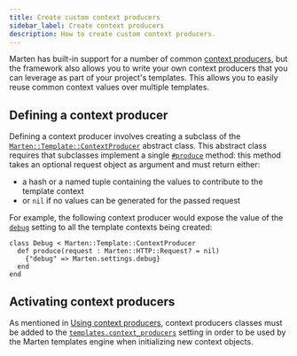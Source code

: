 ```yaml
---
title: Create custom context producers
sidebar_label: Create context producers
description: How to create custom context producers.
---
```


Marten has built-in support for a number of common [context producers](../reference/context-producers), but the framework also allows you to write your own context producers that you can leverage as part of your project's templates. This allows you to easily reuse common context values over multiple templates.

## Defining a context producer

Defining a context producer involves creating a subclass of the [`Marten::Template::ContextProducer`](pathname:///api/Marten/Template/ContextProducer.html) abstract class. This abstract class requires that subclasses implement a single [`#produce`](pathname:///api/Marten/Template/ContextProducer.html#produce(request%3AHTTP%3A%3ARequest%3F%3Dnil)-instance-method) method: this method takes an optional request object as argument and must return either:

* a hash or a named tuple containing the values to contribute to the template context
* or `nil` if no values can be generated for the passed request

For example, the following context producer would expose the value of the [`debug`](../../development/reference/settings#debug) setting to all the template contexts being created:

```crystal
class Debug < Marten::Template::ContextProducer
  def produce(request : Marten::HTTP::Request? = nil)
    {"debug" => Marten.settings.debug}
  end
end
```

## Activating context producers

As mentioned in [Using context producers](../introduction#using-context-producers), context producers classes must be added to the [`templates.context_producers`](../../development/reference/settings#contextproducers) setting in order to be used by the Marten templates engine when initializing new context objects.

